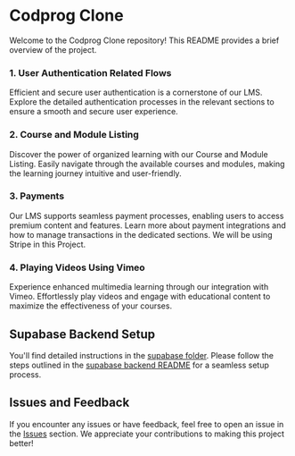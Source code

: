 # Codprog Clone

Welcome to the Codprog Clone repository! This README provides a brief overview
of the project.

### 1. User Authentication Related Flows

Efficient and secure user authentication is a cornerstone of our LMS. Explore
the detailed authentication processes in the relevant sections to ensure a
smooth and secure user experience.

### 2. Course and Module Listing

Discover the power of organized learning with our Course and Module Listing.
Easily navigate through the available courses and modules, making the learning
journey intuitive and user-friendly.

### 3. Payments

Our LMS supports seamless payment processes, enabling users to access premium
content and features. Learn more about payment integrations and how to manage
transactions in the dedicated sections. We will be using Stripe in this Project.

### 4. Playing Videos Using Vimeo

Experience enhanced multimedia learning through our integration with Vimeo.
Effortlessly play videos and engage with educational content to maximize the
effectiveness of your courses.

## Supabase Backend Setup

You'll find detailed instructions in the [supabase folder](./supabase). Please
follow the steps outlined in the [supabase backend README](./supabase/README.md)
for a seamless setup process.

## Issues and Feedback

If you encounter any issues or have feedback, feel free to open an issue in the
[Issues](./issues) section. We appreciate your contributions to making this
project better!
